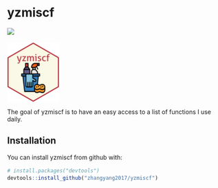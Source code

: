 
<!-- README.md is generated from README.Rmd. Please edit that file -->
yzmiscf
=======
![](https://img.shields.io/badge/personal-project-hotpink.svg?style=flat)

<img src="man/figures/logo.png" align="center" height=140/>

The goal of yzmiscf is to have an easy access to a list of functions I use daily.

Installation
------------

You can install yzmiscf from github with:

``` r
# install.packages("devtools")
devtools::install_github("zhangyang2017/yzmiscf")
```

